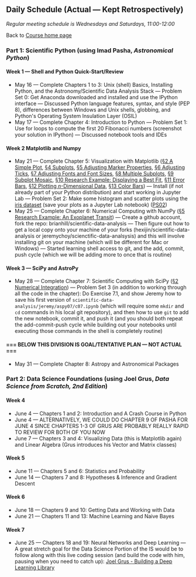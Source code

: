 ## Daily Schedule (Actual &mdash; Kept Retrospectively)

*Regular meeting schedule is Wednesdays and Saturdays, 11:00-12:00*

Back to [Course home page](../index.html)

### Part 1: Scientific Python (using Imad Pasha, *Astronomical Python*)

#### Week 1 &mdash; Shell and Python Quick-Start/Review

* May 16 &mdash; Complete Chapters 1 to 3: Unix (shell) Basics, Installing Python, and the Astronomy/Scientific Data Analysis Stack &mdash; Problem Set 0: Get Anaconda downloaded and installed and use the IPython interface &mdash; Discussed Python language features, syntax, and style (PEP 8), differences between Windows and Unix shells, globbing, and Python's Operating System Insulation Layer (OSIL)
* May 17 &mdash; Complete Chapter 4: Introduction to Python &mdash; Problem Set 1: Use for loops to compute the first 20 Fibonacci numbers (screenshot your solution in IPython) &mdash; Discussed notebook tools and IDEs

#### Week 2 Matplotlib and Numpy

* May 21 &mdash; Complete Chapter 5: Visualization with Matplotlib ([&sect;2 A Simple Plot](./aspy/c05/c05s02.ipynb), [&sect;4 Subplots](./aspy/c05/c05s04.ipynb), [&sect;5 Adjusting Marker Properties](./aspy/c05/c05s05.ipynb), [&sect;6 Adjusting Ticks](./aspy/c05/c05s06.ipynb), [&sect;7 Adjusting Fonts and Font Sizes](./aspy/c05/c05s07.ipynb), [&sect;8 Multiple Subplots](./aspy/c05/c05s08.ipynb), [&sect;9 Subplot Mosaic](./aspy/c05/c05s09.ipynb), [&sect;10 Research Example: Displaying a Best Fit](./aspy/c05/c05s10.ipynb), [&sect;11 Error Bars](./aspy/c05/c05s11.ipynb), [&sect;12 Plotting *n*-Dimensional Data](./aspy/c05/c05s12.ipynb), [&sect;13 Color Bars](./aspy/c05/c05s13.ipynb)) &mdash; Install (if not already part of your Python distribution) and start working in Jupyter Lab &mdash; Problem Set 2: Make some histogram and scatter plots using the [iris dataset](./iris/iris_dataset.csv) (save your plots as a Jupyter Lab notebook) ([PS02](./psets/ps02.ipynb))
* May 25 &mdash; Complete Chapter 6: Numerical Computing with NumPy ([&sect;5 Research Example: An Exoplanet Transit](./aspy/c06/c06s05.ipynb)) &mdash; Create a github account, fork the repo: brianhill/scientific-data-analysis &mdash; Then figure out how to get a local copy onto your machine of your forks (hexijin/scientific-data-analysis or jeremychoy/scienctific-data-analsysis) and this will involve installing git on your machine (which will be different for Mac or Windows) &mdash; Started learning shell access to git, and the add, commit, push cycle (which we will be adding more to once that is routine)

#### Week 3 &mdash; SciPy and AstroPy

* May 28 &mdash; Complete Chapter 7: Scientific Computing with SciPy ([&sect;2 Numerical Integration](./aspy/c07/c07s02.ipynb)) &mdash; Problem Set 3 (in addition to working through all the code in the chapter): Do Exercise 7.1, and show Jeremy how to save his first version of `scientific-data-analysis/jeremy/aspy07/c07.ipynb` (which will require some `mkdir` and `cd` commands in his local git repository), and then how to use `git` to add the new notebook, commit it, and push it (and you should both repeat the add-commit-push cycle while building out your notebooks until executing those commands in the shell is completely routine)

#### === BELOW THIS DIVISION IS GOAL/TENTATIVE PLAN &mdash; NOT ACTUAL ===

* May 31 &mdash; Complete Chapter 8: Astropy and Astronomical Packages

### Part 2: Data Science Foundations (using Joel Grus, *Data Science from Scratch, 2nd Edition*)

#### Week 4

* June 4 &mdash; Chapters 1 and 2: Introduction and A Crash Course in Python 
* June 4 &mdash; ALTERNATIVELY, WE COULD DO CHAPTER 9 OF PASHA FOR JUNE 4 SINCE CHAPTERS 1-3 OF GRUS ARE PROBABLY REALLY RAPID TO REVIEW FOR BOTH OF YOU NOW
* June 7 &mdash; Chapters 3 and 4: Visualizing Data (this is Matplotlib again) and Linear Algebra (Grus introduces his Vector and Matrix classes)

#### Week 5

* June 11 &mdash; Chapters 5 and 6: Statistics and Probability
* June 14 &mdash; Chapters 7 and 8: Hypotheses &amp; Inference and Gradient Descent

#### Week 6

* June 18 &mdash; Chapters 9 and 10: Getting Data and Working with Data
* June 21 &mdash; Chapters 11 and 13: Machine Learning and Naive Bayes

#### Week 7

* June 25 &mdash; Chapters 18 and 19: Neural Networks and Deep Learning &mdash; A great stretch goal for the Data Science Portion of the IS would be to follow along with this live coding session (and build the code with him, pausing when you need to catch up): [Joel Grus - Building a Deep Learning Library](https://joelgrus.com/2017/12/04/livecoding-madness-building-a-deep-learning-library/)
